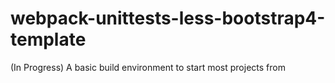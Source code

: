 # webpack-unittests-less-bootstrap4-template
(In Progress) A basic build environment to start most projects from
